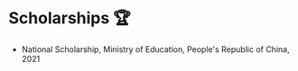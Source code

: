 <!-- ---
layout: archive
permalink: /awards/
title: "Honors & Awards"
author_profile: true
redirect_from: 
  - /awards/
  - /awards.html
---
{% include base_path %} -->

Scholarships 🏆
======
* National Scholarship, Ministry of Education, People's Republic of China, 2021